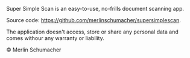 Super Simple Scan is an easy-to-use, no-frills document scanning app.

Source code: https://github.com/merlinschumacher/supersimplescan.

The application doesn't access, store or share any personal data and comes withour any warranty or liability.

© Merlin Schumacher
